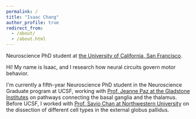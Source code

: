 ```yaml
---
permalink: /
title: "Isaac Chang"
author_profile: true
redirect_from: 
  - /about/
  - /about.html
---
```


Neuroscience PhD student at [the University of California, San Francisco](https://neurograd.ucsf.edu/about-neuroscience-graduate-program).

Hi! My name is Isaac, and I research how neural circuits govern motor behavior.

I'm currently a fifth-year Neuroscience PhD student in the Neuroscience Graduate program at UCSF, working with [Prof. Jeanne Paz at the Gladstone Institutes](https://labs.gladstone.org/paz/) on pathways connecting the basal ganglia and the thalamus. Before UCSF, I worked with [Prof. Savio Chan at Northwestern University](https://www.saviochanlab.org/) on the dissection of different cell types in the external globus pallidus.
